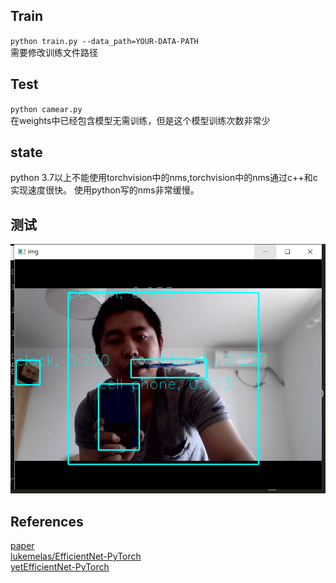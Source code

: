 ## Train
`python train.py --data_path=YOUR-DATA-PATH`  
 需要修改训练文件路径 
 
## Test
`python camear.py`    
在weights中已经包含模型无需训练，但是这个模型训练次数非常少
## state
python 3.7以上不能使用torchvision中的nms,torchvision中的nms通过c++和c实现速度很快。
使用python写的nms非常缓慢。
## 测试
![tt.png](/img/tt.png)
## References  
[paper](https://arxiv.org/abs/1911.09070)  
[lukemelas/EfficientNet-PyTorch](https://github.com/lukemelas/EfficientNet-PyTorch)  
[yetEfficientNet-PyTorch ](https://github.com/zylo117/Yet-Another-Efficient-Pytorch)  
